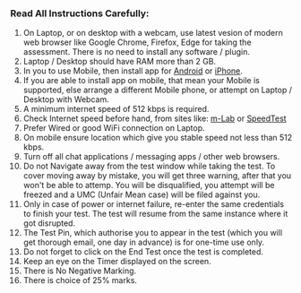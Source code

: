 ### Read All Instructions Carefully:

1. On Laptop, or on desktop with a webcam, use latest vesion of modern web browser like Google Chrome, Firefox, Edge for taking the assessment. There is no need to install any software / plugin.
1. Laptop / Desktop should have RAM more than 2 GB.
1. In you to use Mobile, then install app for [Android](https://play.google.com/store/apps/details?id=com.mobility.hiremeeapp) or [iPhone](https://itunes.apple.com/in/app/hiremee/id1210630369?mt=8).
1. If you are able to install app on mobile, that mean your Mobile is supported, else arrange a different Mobile phone, or attempt on Laptop / Desktop with Webcam.
1. A minimum internet speed of 512 kbps is required.
1. Check Internet speed before hand, from sites like: [m-Lab](https://speed.measurementlab.net) or [SpeedTest](https://www.speedtest.net)
1. Prefer Wired or good WiFi connection on Laptop.
1. On mobile ensure location which give you stable speed not less than 512 kbps.
1. Turn off all chat applications / messaging apps / other web browsers.
1. Do not Navigate away from the test window while taking the test. To cover moving away by mistake, you will get three warning, after that you won't be able to attemp. You will be disqualified, you attempt will be freezed and a UMC (Unfair Mean case) will be filed against you.
1. Only in case of power or internet failure, re-enter the same credentials to finish your test. The test will resume from the same instance where it got disrupted.
1. The Test Pin, which authorise you to appear in the test (which you will get thorough email, one day in advance) is for one-time use only.
1. Do not forget to click on the End Test once the test is completed.
1. Keep an eye on the Timer displayed on the screen.
1. There is No Negative Marking.
1. There is choice of 25% marks.
